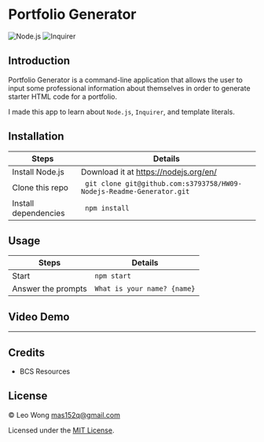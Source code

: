 # Portfolio Generator

![Node.js](https://img.shields.io/badge/16.15.0%20LTS-0?label=Node.js&style=for-the-badge&labelColor=white&color=black) ![Inquirer](https://img.shields.io/badge/8.2.4-0?label=Inquirer&style=for-the-badge&labelColor=white&color=black)

## Introduction

Portfolio Generator is a command-line application that allows the user to input some professional information about themselves in order to generate starter HTML code for a portfolio.

I made this app to learn about `Node.js`, `Inquirer`, and template literals.

## Installation

| Steps                | Details                                                               |
| -------------------- | --------------------------------------------------------------------- |
| Install Node.js      | Download it at https://nodejs.org/en/                                 |
| Clone this repo      | ` git clone git@github.com:s3793758/HW09-Nodejs-Readme-Generator.git` |
| Install dependencies | ` npm install`                                                        |

## Usage

| Steps              | Details                     |
| ------------------ | --------------------------- |
| Start              | `npm start`                 |
| Answer the prompts | `What is your name? {name}` |

## Video Demo

---

## Credits

- BCS Resources

## License

&copy; Leo Wong <mas152q@gmail.com>

Licensed under the [MIT License](./LICENSE).
